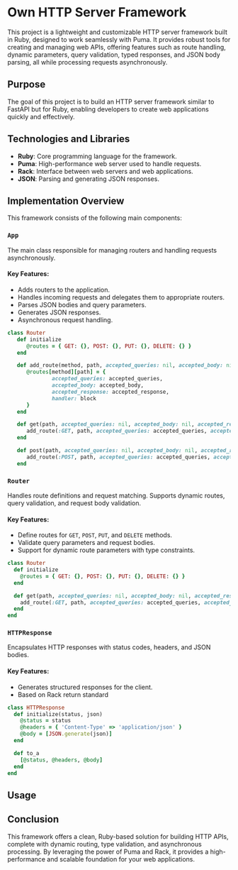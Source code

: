 # Own HTTP Server Framework

This project is a lightweight and customizable HTTP server framework built in Ruby, designed to work seamlessly with Puma. It provides robust tools for creating and managing web APIs, offering features such as route handling, dynamic parameters, query validation, typed responses, and JSON body parsing, all while processing requests asynchronously.

## Purpose

The goal of this project is to build an HTTP server framework similar to FastAPI but for Ruby, enabling developers to create web applications quickly and effectively.

## Technologies and Libraries

- **Ruby**: Core programming language for the framework.
- **Puma**: High-performance web server used to handle requests.
- **Rack**: Interface between web servers and web applications.
- **JSON**: Parsing and generating JSON responses.

## Implementation Overview

This framework consists of the following main components:

### `App`
The main class responsible for managing routers and handling requests asynchronously.

#### Key Features:
- Adds routers to the application.
- Handles incoming requests and delegates them to appropriate routers.
- Parses JSON bodies and query parameters.
- Generates JSON responses.
- Asynchronous request handling.

```ruby
class Router
   def initialize
      @routes = { GET: {}, POST: {}, PUT: {}, DELETE: {} }
   end

   def add_route(method, path, accepted_queries: nil, accepted_body: nil, accepted_response: nil, &block)
      @routes[method][path] = {
              accepted_queries: accepted_queries,
              accepted_body: accepted_body,
              accepted_response: accepted_response,
              handler: block
      }
   end

   def get(path, accepted_queries: nil, accepted_body: nil, accepted_response: nil, &block)
      add_route(:GET, path, accepted_queries: accepted_queries, accepted_body: accepted_body, accepted_response: accepted_response, &block)
   end

   def post(path, accepted_queries: nil, accepted_body: nil, accepted_response: nil, &block)
      add_route(:POST, path, accepted_queries: accepted_queries, accepted_body: accepted_body, accepted_response: accepted_response, &block)
   end
```

### `Router`
Handles route definitions and request matching. Supports dynamic routes, query validation, and request body validation.

#### Key Features:
- Define routes for `GET`, `POST`, `PUT`, and `DELETE` methods.
- Validate query parameters and request bodies.
- Support for dynamic route parameters with type constraints.

```ruby
class Router
  def initialize
    @routes = { GET: {}, POST: {}, PUT: {}, DELETE: {} }
  end

  def get(path, accepted_queries: nil, accepted_body: nil, accepted_response: nil, &block)
    add_route(:GET, path, accepted_queries: accepted_queries, accepted_body: accepted_body, accepted_response: accepted_response, &block)
  end
end
```

### `HTTPResponse`
Encapsulates HTTP responses with status codes, headers, and JSON bodies.

#### Key Features:
- Generates structured responses for the client.
- Based on Rack return standard

```ruby
class HTTPResponse
  def initialize(status, json)
    @status = status
    @headers = { 'Content-Type' => 'application/json' }
    @body = [JSON.generate(json)]
  end

  def to_a
    [@status, @headers, @body]
  end
end
```

## Usage

## Conclusion

This framework offers a clean, Ruby-based solution for building HTTP APIs, complete with dynamic routing, type validation, and asynchronous processing. By leveraging the power of Puma and Rack, it provides a high-performance and scalable foundation for your web applications.

